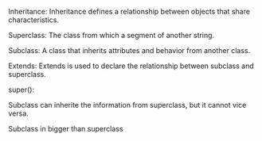 Inheritance: Inheritance defines a relationship between objects that share characteristics.

Superclass: The class from which a segment of another string.

Subclass: A class that inherits attributes and behavior from another class.

Extends: Extends is used to declare the relationship between subclass and superclass.

super():

Subclass can inherite the information from superclass, but it cannot vice versa.

Subclass in bigger than superclass
